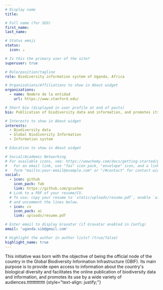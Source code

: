 ```yaml
---
# Display name
title: 

# Full name (for SEO)
first_name:
last_name:

# Status emoji
status:
  icon: ☕️

# Is this the primary user of the site?
superuser: true

# Role/position/tagline
role: Biodiversity information system of Uganda, Africa

# Organizations/Affiliations to show in About widget
organizations:
  - name: Nombre de la entidad
    url: https://www.stanford.edu/

# Short bio (displayed in user profile at end of posts)
bio: Publication of biodiversity data and information, and promotes its use by a wide variety of audiences.

# Interests to show in About widget
interests:
  - Biodiversity data
  - Global Biodiversity Information
  - Information system

# Education to show in About widget

# Social/Academic Networking
# For available icons, see: https://wowchemy.com/docs/getting-started/page-builder/#icons
#   For an email link, use "fas" icon pack, "envelope" icon, and a link in the
#   form "mailto:your-email@example.com" or "/#contact" for contact widget.
social:
  - icon: github
    icon_pack: fab
    link: https://github.com/gcushen
  # Link to a PDF of your resume/CV.
  # To use: copy your resume to `static/uploads/resume.pdf`, enable `ai` icons in `params.yaml`,
  # and uncomment the lines below.
  - icon: cv
    icon_pack: ai
    link: uploads/resume.pdf

# Enter email to display Gravatar (if Gravatar enabled in Config)
email: 'uganda.sib@gmail.com'

# Highlight the author in author lists? (true/false)
highlight_name: true
---
```

This initiative was born with the objective of being the official node of the country in the Global Biodiversity Information Infrastructure (GBIF). Its main purpose is to provide open access to information about the country's biological diversity and facilitates the online publication of biodiversity data and information, and promotes its use by a wide variety of audiences.ttttttttttttt
{style="text-align: justify;"}
